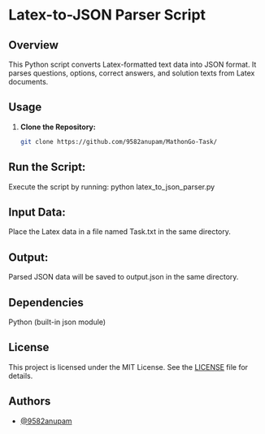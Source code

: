 # Latex-to-JSON Parser Script


## Overview
This Python script converts Latex-formatted text data into JSON format. It parses questions, options, correct answers, and solution texts from Latex documents.


## Usage
1. **Clone the Repository:**
   ```bash
   git clone https://github.com/9582anupam/MathonGo-Task/


## Run the Script:
Execute the script by running:
python latex_to_json_parser.py


## Input Data:
Place the Latex data in a file named Task.txt in the same directory.


## Output:
Parsed JSON data will be saved to output.json in the same directory.


## Dependencies
Python (built-in json module)


## License
This project is licensed under the MIT License. See the [LICENSE](https://github.com/9582anupam/MathonGo-Task?tab=MIT-1-ov-file) file for details.


## Authors

- [@9582anupam](https://www.github.com/9582anupam)

